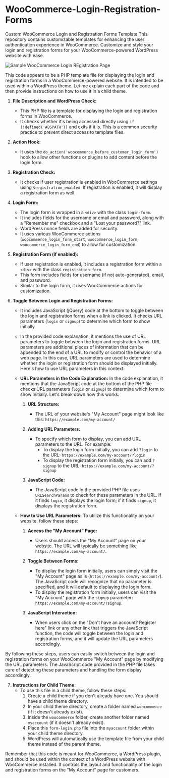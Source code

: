 # WooCommerce-Login-Registration-Forms
 Custom WooCommerce Login and Registration Forms Template  This repository contains customizable templates for enhancing the user authentication experience in WooCommerce. Customize and style your login and registration forms for your WooCommerce-powered WordPress website with ease.

![Sample WooCommerce Login REgistration Page](Woocommerce%20Login%20Registration%20Page%20Example.gif)

This code appears to be a PHP template file for displaying the login and registration forms in a WooCommerce-powered website. It is intended to be used within a WordPress theme. Let me explain each part of the code and then provide instructions on how to use it in a child theme.

1. **File Description and WordPress Check:**
   - This PHP file is a template for displaying the login and registration forms in WooCommerce.
   - It checks whether it's being accessed directly using `if (!defined('ABSPATH'))` and exits if it is. This is a common security practice to prevent direct access to template files.

2. **Action Hook:**
   - It uses the `do_action('woocommerce_before_customer_login_form')` hook to allow other functions or plugins to add content before the login form.

3. **Registration Check:**
   - It checks if user registration is enabled in WooCommerce settings using `$registration_enabled`. If registration is enabled, it will display a registration form as well.

4. **Login Form:**
   - The login form is wrapped in a `<div>` with the class `login-form`.
   - It includes fields for the username or email and password, along with a "Remember me" checkbox and a "Lost your password?" link.
   - WordPress nonce fields are added for security.
   - It uses various WooCommerce actions (`woocommerce_login_form_start`, `woocommerce_login_form`, `woocommerce_login_form_end`) to allow for customization.

5. **Registration Form (if enabled):**
   - If user registration is enabled, it includes a registration form within a `<div>` with the class `registration-form`.
   - This form includes fields for username (if not auto-generated), email, and password.
   - Similar to the login form, it uses WooCommerce actions for customization.

6. **Toggle Between Login and Registration Forms:**
   - It includes JavaScript (jQuery) code at the bottom to toggle between the login and registration forms when a link is clicked. It checks URL parameters (`login` or `signup`) to determine which form to show initially.

   - In the provided code explanation, it mentions the use of URL parameters to toggle between the login and registration forms. URL parameters are additional pieces of information that can be appended to the end of a URL to modify or control the behavior of a web page. In this case, URL parameters are used to determine whether the login or registration form should be displayed initially. Here's how to use URL parameters in this context:
   
   - **URL Parameters in the Code Explanation:**
   In the code explanation, it mentions that the JavaScript code at the bottom of the PHP file checks URL parameters (`login` or `signup`) to determine which form to show initially. Let's break down how this works:
     1. **URL Structure:**
        - The URL of your website's "My Account" page might look like this: `https://example.com/my-account/`
     
     2. **Adding URL Parameters:**
        - To specify which form to display, you can add URL parameters to the URL. For example:
          - To display the login form initially, you can add `?login` to the URL: `https://example.com/my-account/?login`
          - To display the registration form initially, you can add `?signup` to the URL: `https://example.com/my-account/?signup`
     
     3. **JavaScript Code:**
        - The JavaScript code in the provided PHP file uses `URLSearchParams` to check for these parameters in the URL. If it finds `login`, it displays the login form; if it finds `signup`, it displays the registration form.
   
   - **How to Use URL Parameters:**
   To utilize this functionality on your website, follow these steps:
     1. **Access the "My Account" Page:**
        - Users should access the "My Account" page on your website. The URL will typically be something like `https://example.com/my-account/`.
     
     2. **Toggle Between Forms:**
        - To display the login form initially, users can simply visit the "My Account" page as is (`https://example.com/my-account/`). The JavaScript code will recognize that no parameter is specified, and it will default to displaying the login form.
        - To display the registration form initially, users can visit the "My Account" page with the `signup` parameter: `https://example.com/my-account/?signup`.
     
     3. **JavaScript Interaction:**
        - When users click on the "Don't have an account? Register here" link or any other link that triggers the JavaScript function, the code will toggle between the login and registration forms, and it will update the URL parameters accordingly.

By following these steps, users can easily switch between the login and registration forms on your WooCommerce "My Account" page by modifying the URL parameters. The JavaScript code provided in the PHP file takes care of detecting these parameters and handling the form display accordingly.

7. **Instructions for Child Theme:**
   - To use this file in a child theme, follow these steps:
     1. Create a child theme if you don't already have one. You should have a child theme directory.
     2. In your child theme directory, create a folder named `woocommerce` (if it doesn't already exist).
     3. Inside the `woocommerce` folder, create another folder named `myaccount` (if it doesn't already exist).
     4. Place this `form-login.php` file into the `myaccount` folder within your child theme directory.
     5. WordPress will automatically use the template file from your child theme instead of the parent theme.

Remember that this code is meant for WooCommerce, a WordPress plugin, and should be used within the context of a WordPress website with WooCommerce installed. It controls the layout and functionality of the login and registration forms on the "My Account" page for customers.
